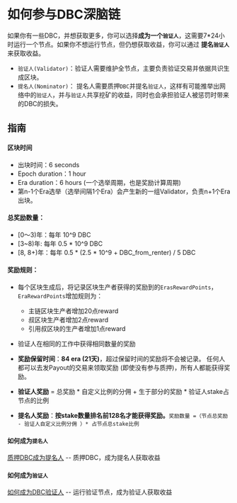 # 如何参与DBC深脑链

如果你有一些DBC，并想获取更多，你可以选择**成为一个`验证人`**，这需要7*24小时运行一个节点。如果你不想运行节点，但仍想获取收益，你可以通过 **提名`验证人`** 来获取收益。

+ `验证人(Validator)`：验证人需要维护全节点，主要负责验证交易并依据共识生成区块。
+ `提名人(Nominator)`： 提名人需要质押`DBC`并提名`验证人`，这样有可能推举出网络中的`验证人`，并与`验证人`共享挖矿的收益，同时也会承担验证人被惩罚时带来的DBC的损失。

## 指南

#### 区块时间
  + 出块时间：6 seconds
  + Epoch duration：1 hour
  + Era duration：6 hours (一个选举周期，也是奖励计算周期)
+ 第n-1个Era选举（选举间隔1个Era）会产生新的一组Validator，负责n+1个Era出块。

#### 总奖励数量：

+ [0～3)年：每年 10^9 DBC
+ [3~8)年: 每年 0.5 * 10^9 DBC
+ [8, 8+)年：每年 0.5 * (2.5 * 10^9 + DBC_from_renter) / 5 DBC

#### 奖励规则：

+ 每个区块生成后，将记录区块生产者获得的奖励到的`ErasRewardPoints`，`EraRewardPoints`增加规则为：
  + 主链区块生产者增加20点reward
  + 叔区块生产者增加2点reward
  + 引用叔区块的生产者增加1点reward

+ 验证人在相同的工作中获得相同数量的奖励

+ **奖励保留时间**：**84 era (21天)**，超过保留时间的奖励将不会被记录。 任何人都可以去发Payout的交易来领取奖励 (即使没有参与质押)，所有人都能获得奖励。

+ **验证人奖励** = 总奖励 * 自定义比例的分佣 + 生于部分的奖励 * 验证人stake占节点的比例

+ **提名人奖励**：**按stake数量排名前128名才能获得奖励。**`奖励数量 =（节点总奖励 - 验证人自定义比例分佣 ）* 占节点总stake比例`


#### 如何成为`提名人`

[质押DBC成为提名人](docs/staking_dbc_and_voting.md) -- 质押DBC，成为提名人获取收益


#### 如何成为`验证人`

[如何成为DBC验证人](docs/join_dbc_testnet.md) -- 运行验证节点，成为验证人获取收益


